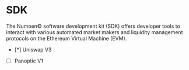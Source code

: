 # SDK 

The Numoen© software development kit (SDK) offers developer tools to interact with various automated market makers and liquidity management protocols on the Ethereum Virtual Machine (EVM).

- [*] Uniswap V3 
- [ ] Panoptic V1
